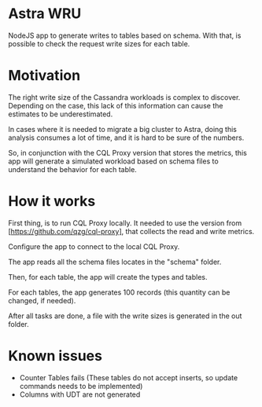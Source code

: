 # Astra WRU
NodeJS app to generate writes to tables based on schema. With that, is possible to check the request write sizes for each table.

# Motivation

The right write size of the Cassandra workloads is complex to discover. Depending on the case, this lack of this information can cause the estimates to be underestimated.

In cases where it is needed to migrate a big cluster to Astra, doing this analysis consumes a lot of time, and it is hard to be sure of the numbers.

So, in conjunction with the CQL Proxy version that stores the metrics, this app will generate a simulated workload based on schema files to understand the behavior for each table.

# How it works

First thing, is to run CQL Proxy locally. It needed to use the version from [https://github.com/qzg/cql-proxy], that collects the read and write metrics.

Configure the app to connect to the local CQL Proxy.

The app reads all the schema files locates in the "schema" folder.

Then, for each table, the app will create the types and tables.

For each tables, the app generates 100 records (this quantity can be changed, if needed).

After all tasks are done, a file with the write sizes is generated in the out folder.



# Known issues

- Counter Tables fails (These tables do not accept inserts, so update commands needs to be implemented)
- Columns with UDT are not generated
